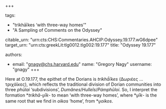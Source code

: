 +++

tags:
- "trikhāīkes ‘with three-way homes’"
- "A Sampling of Comments on the Odyssey"

citable_urn: "urn:cts:CHS:Commentaries.AHCIP:Odyssey.19.177.wG6dpee"
target_urn: "urn:cts:greekLit:tlg0012.tlg002:19.177"
title: "Odyssey 19.177"

authors:
- email: "gnagy@chs.harvard.edu"
  name: "Gregory Nagy"
  username: "gnagy"
+++

<p>Here at O.19.177, the epithet of the Dorians is <em>trikhā́īkes</em> (Δωριέες ... τριχάϊκες), which reflects the traditional division of Dorian communities into three <em>phūlai</em> ‘subdivisions’, <em>Dumânes</em>/<em>Hulleîs</em>/<em>Pámphūloi</em>. So, I interpret the formation *<em>trikhā-u̯īk</em>- to mean ‘with three-way homes’, where *<em>u̯īk</em>- is the same root that we find in <em>oikos</em> ‘home’, from *<em>u̯oikos</em>.  </p>
